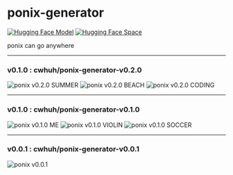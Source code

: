 # ponix-generator

[![Hugging Face Model](https://img.shields.io/badge/🤗%20HuggingFace-Model-orange)](https://huggingface.co/cwhuh/ponix-generator-v0.2.0)
[![Hugging Face Space](https://img.shields.io/badge/🤗%20HuggingFace-Spaces-yellow)](https://huggingface.co/spaces/cwhuh/ponix-generator)

ponix can go anywhere

---

### v0.1.0 : cwhuh/ponix-generator-v0.2.0

![ponix v0.2.0 SUMMER](./data/assets/v0.2.0-summer.png)
![ponix v0.2.0 BEACH](./data/assets/v0.2.0-beach.png)
![ponix v0.2.0 CODING](./data/assets/v0.2.0-coding.png)

---

### v0.1.0 : cwhuh/ponix-generator-v0.1.0

![ponix v0.1.0 ME](./data/assets/v0.1.0-ME.png)
![ponix v0.1.0 VIOLIN](./data/assets/v0.1.0-violin.png)
![ponix v0.1.0 SOCCER](./data/assets/v0.1.0-soccer.png)

---

### v0.0.1 : cwhuh/ponix-generator-v0.0.1 

![ponix v0.0.1](./data/assets/v0.0.1.png)
